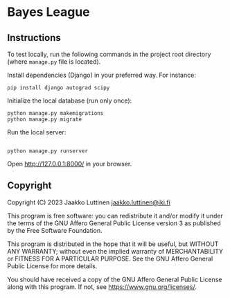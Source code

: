 # Bayes League


## Instructions

To test locally, run the following commands in the project root directory (where
`manage.py` file is located).

Install dependencies (Django) in your preferred way. For instance:

``` shell
pip install django autograd scipy
```

Initialize the local database (run only once):

``` shell
python manage.py makemigrations
python manage.py migrate

```

Run the local server:

``` shell

python manage.py runserver
```

Open http://127.0.0.1:8000/ in your browser.


## Copyright

Copyright (C) 2023 Jaakko Luttinen <jaakko.luttinen@iki.fi>

This program is free software: you can redistribute it and/or modify it under
the terms of the GNU Affero General Public License version 3 as published by the
Free Software Foundation.

This program is distributed in the hope that it will be useful, but WITHOUT ANY
WARRANTY; without even the implied warranty of MERCHANTABILITY or FITNESS FOR A
PARTICULAR PURPOSE. See the GNU Affero General Public License for more details.

You should have received a copy of the GNU Affero General Public License along
with this program. If not, see <https://www.gnu.org/licenses/>.
